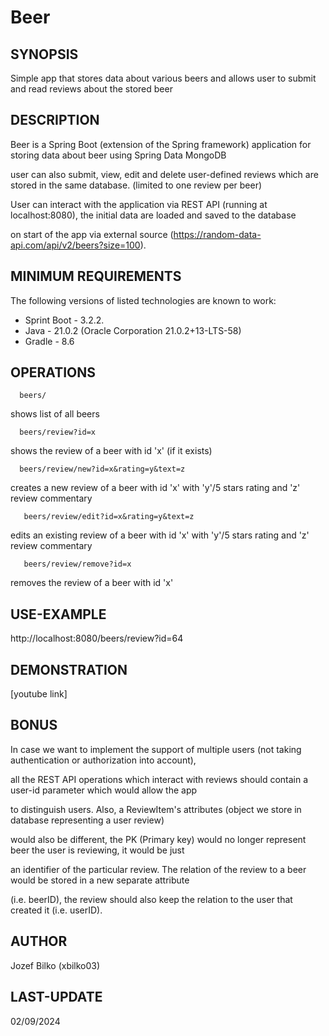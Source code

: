 # Beer
## SYNOPSIS
Simple app that stores data about various beers and allows user to submit and read reviews about the stored beer

## DESCRIPTION
Beer is a Spring Boot (extension of the Spring framework) application for storing data about beer using Spring Data MongoDB

user can also submit, view, edit and delete user-defined reviews which are stored in the same database. (limited to one review per beer)

User can interact with the application via REST API (running at localhost:8080), the initial data are loaded and saved to the database

on start of the app via external source (https://random-data-api.com/api/v2/beers?size=100).

## MINIMUM REQUIREMENTS
The following versions of listed technologies are known to work:
* Sprint Boot	- 3.2.2.
* Java		- 21.0.2 (Oracle Corporation 21.0.2+13-LTS-58)
* Gradle		- 8.6

## OPERATIONS
      beers/
      
shows list of all beers

      beers/review?id=x
      
shows the review of a beer with id 'x' (if it exists)

      beers/review/new?id=x&rating=y&text=z
      
creates a new review of a beer with id 'x' with 'y'/5 stars rating and 'z' review commentary

       beers/review/edit?id=x&rating=y&text=z
       
edits an existing review of a beer with id 'x' with 'y'/5 stars rating and 'z' review commentary

       beers/review/remove?id=x
       
removes the review of a beer with id 'x' 

## USE-EXAMPLE
http://localhost:8080/beers/review?id=64

## DEMONSTRATION
[youtube link]
      
## BONUS
In case we want to implement the support of multiple users (not taking authentication or authorization into account),

all the REST API operations which interact with reviews should contain a user-id parameter which would allow the app

to distinguish users. Also, a ReviewItem's attributes (object we store in database representing a user review)

would also be different, the PK (Primary key) would no longer represent beer the user is reviewing, it would be just

an identifier of the particular review. The relation of the review to a beer would be stored in a new separate attribute

(i.e. beerID), the review should also keep the relation to the user that created it (i.e. userID).

## AUTHOR
Jozef Bilko (xbilko03)

## LAST-UPDATE
02/09/2024
